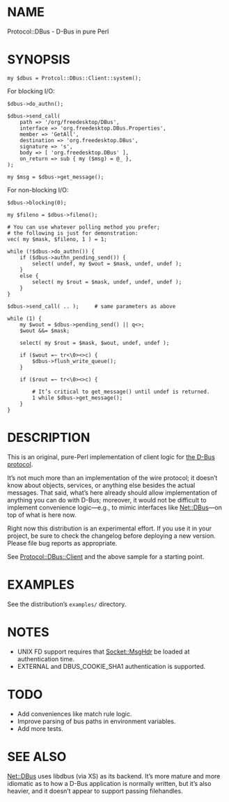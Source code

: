 # NAME

Protocol::DBus - D-Bus in pure Perl

# SYNOPSIS

    my $dbus = Protcol::DBus::Client::system();

For blocking I/O:

    $dbus->do_authn();

    $dbus->send_call(
        path => '/org/freedesktop/DBus',
        interface => 'org.freedesktop.DBus.Properties',
        member => 'GetAll',
        destination => 'org.freedesktop.DBus',
        signature => 's',
        body => [ 'org.freedesktop.DBus' ],
        on_return => sub { my ($msg) = @_ },
    );

    my $msg = $dbus->get_message();

For non-blocking I/O:

    $dbus->blocking(0);

    my $fileno = $dbus->fileno();

    # You can use whatever polling method you prefer;
    # the following is just for demonstration:
    vec( my $mask, $fileno, 1 ) = 1;

    while (!$dbus->do_authn()) {
        if ($dbus->authn_pending_send()) {
            select( undef, my $wout = $mask, undef, undef );
        }
        else {
            select( my $rout = $mask, undef, undef, undef );
        }
    }

    $dbus->send_call( .. );     # same parameters as above

    while (1) {
        my $wout = $dbus->pending_send() || q<>;
        $wout &&= $mask;

        select( my $rout = $mask, $wout, undef, undef );

        if ($wout =~ tr<\0><>c) {
            $dbus->flush_write_queue();
        }

        if ($rout =~ tr<\0><>c) {

            # It’s critical to get_message() until undef is returned.
            1 while $dbus->get_message();
        }
    }

# DESCRIPTION

This is an original, pure-Perl implementation of client logic for
[the D-Bus protocol](https://dbus.freedesktop.org/doc/dbus-specification.html).

It’s not much more than an implementation of the wire protocol; it doesn’t
know about objects, services, or anything else besides the actual messages.
That said, what’s here already should allow implementation of anything you
can do with D-Bus; moreover, it would not be difficult to implement
convenience logic—e.g., to mimic interfaces like [Net::DBus](https://metacpan.org/pod/Net::DBus)—on top of
what is here now.

Right now this distribution is an experimental effort. If you use it in your
project, be sure to check the changelog before deploying a new version. Please
file bug reports as appropriate.

See [Protocol::DBus::Client](https://metacpan.org/pod/Protocol::DBus::Client) and the above sample for a starting point.

# EXAMPLES

See the distribution’s `examples/` directory.

# NOTES

- UNIX FD support requires that [Socket::MsgHdr](https://metacpan.org/pod/Socket::MsgHdr) be loaded at
authentication time.
- EXTERNAL and DBUS\_COOKIE\_SHA1 authentication is supported.

# TODO

- Add conveniences like match rule logic.
- Improve parsing of bus paths in environment variables.
- Add more tests.

# SEE ALSO

[Net::DBus](https://metacpan.org/pod/Net::DBus) uses libdbus (via XS) as its backend. It’s more mature and
more idiomatic as to how a D-Bus application is normally written, but
it’s also heavier, and it doesn’t appear to support passing filehandles.
